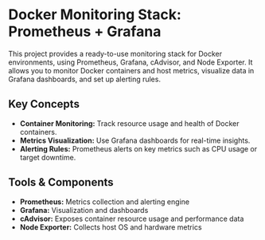 # Docker Monitoring Stack: Prometheus + Grafana

This project provides a ready-to-use monitoring stack for Docker environments, using Prometheus, Grafana, cAdvisor, and Node Exporter. It allows you to monitor Docker containers and host metrics, visualize data in Grafana dashboards, and set up alerting rules.

## Key Concepts

- **Container Monitoring:** Track resource usage and health of Docker containers.
- **Metrics Visualization:** Use Grafana dashboards for real-time insights.
- **Alerting Rules:** Prometheus alerts on key metrics such as CPU usage or target downtime.

## Tools & Components

- **Prometheus:** Metrics collection and alerting engine
- **Grafana:** Visualization and dashboards
- **cAdvisor:** Exposes container resource usage and performance data
- **Node Exporter:** Collects host OS and hardware metrics